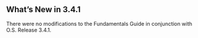 
## What’s New in 3.4.1

There were no modifications to the Fundamentals Guide in conjunction with O.S. Release 3.4.1.